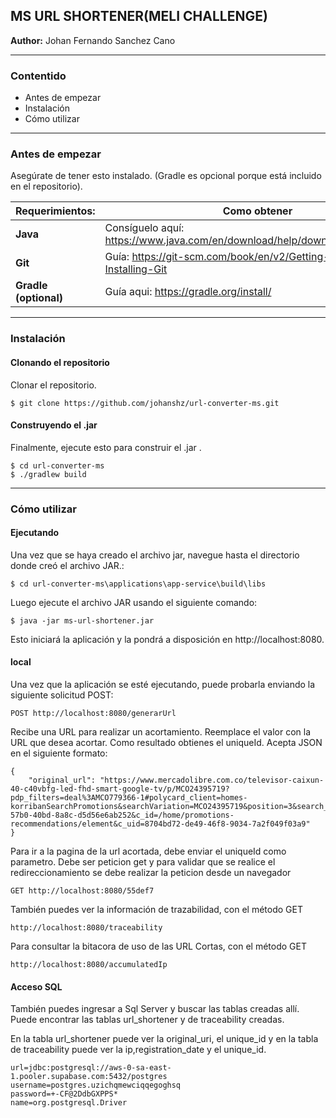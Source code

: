 ## **MS URL SHORTENER(MELI CHALLENGE)**

**Author:**  Johan Fernando Sanchez Cano
****
### **Contentido**

- Antes de empezar
- Instalación
- Cómo utilizar
****
### **Antes de empezar**

Asegúrate de tener esto instalado. (Gradle es opcional porque está incluido en el repositorio).

| **Requerimientos:**   | **Como obtener**                                                              |
|-----------------------|-------------------------------------------------------------------------------|
| **Java**              | Consíguelo aquí:  https://www.java.com/en/download/help/download_options.html |
| **Git**               | Guía: https://git-scm.com/book/en/v2/Getting-Started-Installing-Git           |
| **Gradle (optional)** | Guía aqui: https://gradle.org/install/                                        |

****
### **Instalación**

#### **Clonando el repositorio**
Clonar el repositorio.
```
$ git clone https://github.com/johanshz/url-converter-ms.git
```

#### **Construyendo el .jar**
Finalmente, ejecute esto para construir el .jar .

```
$ cd url-converter-ms
$ ./gradlew build
```
****
### **Cómo utilizar**

#### **Ejecutando**
Una vez que se haya creado el archivo jar, navegue hasta el directorio donde creó el archivo JAR.:

```
$ cd url-converter-ms\applications\app-service\build\libs
```

Luego ejecute el archivo JAR usando el siguiente comando:

```
$ java -jar ms-url-shortener.jar
```

Esto iniciará la aplicación y la pondrá a disposición en http://localhost:8080.



#### **local**

Una vez que la aplicación se esté ejecutando, puede probarla enviando la siguiente solicitud POST:

```
POST http://localhost:8080/generarUrl
```

Recibe una URL para realizar un acortamiento.
Reemplace el valor con la URL que desea acortar.
Como resultado obtienes el uniqueId.
Acepta JSON en el siguiente formato:
```
{
    "original_url": "https://www.mercadolibre.com.co/televisor-caixun-40-c40vbfg-led-fhd-smart-google-tv/p/MCO24395719?pdp_filters=deal%3AMCO779366-1#polycard_client=homes-korribanSearchPromotions&searchVariation=MCO24395719&position=3&search_layout=grid&type=product&tracking_id=8f6fbc83-57b0-40bd-8a8c-d5d56e6ab252&c_id=/home/promotions-recommendations/element&c_uid=8704bd72-de49-46f8-9034-7a2f049f03a9"
}
```


Para ir a la pagina de la url acortada, debe enviar el uniqueId como parametro.
Debe ser peticion get y para validar que se realice el redireccionamiento se debe 
realizar la peticion desde un navegador
```
GET http://localhost:8080/55def7
```

También puedes ver la información de trazabilidad, con el método GET

```
http://localhost:8080/traceability
```

Para consultar la bitacora de uso de las URL Cortas, con el método GET

```
http://localhost:8080/accumulatedIp
```

#### **Acceso SQL**
También puedes ingresar a Sql Server y buscar las tablas creadas allí.
Puede encontrar las tablas url_shortener y de traceability creadas.

En la tabla url_shortener puede ver la original_uri, el unique_id y en la tabla de traceability puede ver la ip,registration_date y el unique_id.


```
url=jdbc:postgresql://aws-0-sa-east-1.pooler.supabase.com:5432/postgres
username=postgres.uzichqmewciqqegoghsq
password=+-CF@2DdbGXPPS*
name=org.postgresql.Driver
```



